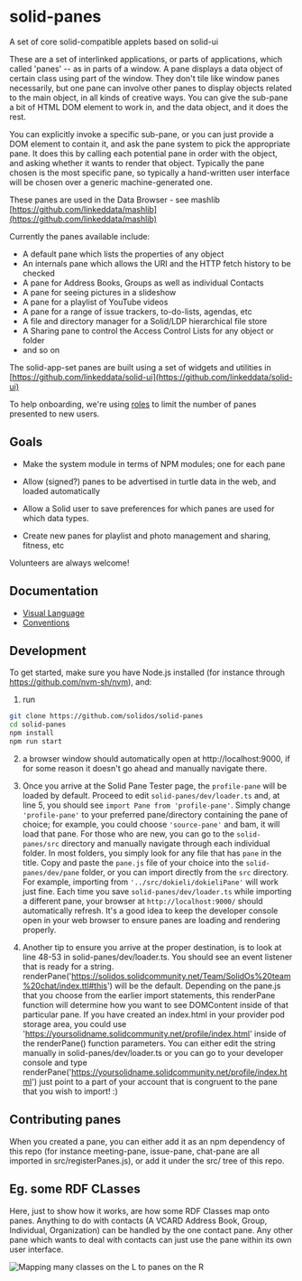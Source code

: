 # solid-panes

A set of core solid-compatible applets based on solid-ui

These are a set of interlinked applications, or parts of applications,
which called 'panes' -- as in parts of a window. A pane displays a data object of certain class using part of the window.
They don't tile like window panes necessarily, but one pane can involve other panes to display
objects related to the main object, in all kinds of creative ways. You can give the sub-pane a bit of
HTML DOM element to work in, and the data object, and it does the rest.

You can explicitly invoke a specific sub-pane, or you can just provide a DOM element to contain it,
and ask the pane system to pick the appropriate pane. It does this by calling each potential pane in order
with the object, and asking whether it wants to render that object. Typically the pane chosen is the most specific pane,
so typically a hand-written user interface will be chosen over a generic machine-generated one.

These panes are used in the Data Browser - see mashlib
[https://github.com/linkeddata/mashlib](https://github.com/linkeddata/mashlib)

Currently the panes available include:

- A default pane which lists the properties of any object
- An internals pane which allows the URI and the HTTP fetch history to be checked
- A pane for Address Books, Groups as well as individual Contacts
- A pane for seeing pictures in a slideshow
- A pane for a playlist of YouTube videos
- A pane for a range of issue trackers, to-do-lists, agendas, etc
- A file and directory manager for a Solid/LDP hierarchical file store
- A Sharing pane to control the Access Control Lists for any object or folder
- and so on

The solid-app-set panes are built using a set of widgets and utilities in
[https://github.com/linkeddata/solid-ui](https://github.com/linkeddata/solid-ui)

To help onboarding, we're using [roles](https://github.com/solidos/userguide/#role) to limit the number of panes presented
to new users.

## Goals

- Make the system module in terms of NPM modules; one for each pane

- Allow (signed?) panes to be advertised in turtle data in the web, and loaded automatically

- Allow a Solid user to save preferences for which panes are used for which data types.

- Create new panes for playlist and photo management and sharing, fitness, etc

Volunteers are always welcome!

## Documentation
- [Visual Language](https://solidos.github.io/solid-panes/Documentation/VisualLanguage.html)
- [Conventions](./Documentation/conventions.md)

## Development
To get started, make sure you have Node.js installed (for instance
through https://github.com/nvm-sh/nvm), and:
1. run
```sh
git clone https://github.com/solidos/solid-panes
cd solid-panes
npm install
npm run start
```
2. a browser window should automatically open at http://localhost:9000, if for some reason it doesn't go ahead and manually navigate there.
3. Once you arrive at the Solid Pane Tester page, the `profile-pane` will be loaded by default. Proceed to edit `solid-panes/dev/loader.ts` and, at line 5, you should see `import Pane from 'profile-pane'`. Simply change `'profile-pane'` to your preferred pane/directory containing the pane of choice; for example, you could choose `'source-pane'` and bam, it will load that pane. For those who are new, you can go to the `solid-panes/src` directory and manually navigate through each individual folder. In most folders, you simply look for any file that has `pane` in the title. Copy and paste the `pane.js` file of your choice into the `solid-panes/dev/pane` folder, or you can import directly from the `src` directory. For example, importing from `'../src/dokieli/dokieliPane'` will work just fine. Each time you save `solid-panes/dev/loader.ts` while importing a different pane, your browser at `http://localhost:9000/` should automatically refresh. It's a good idea to keep the developer console open in your web browser to ensure panes are loading and rendering properly. 

4. Another tip to ensure you arrive at the proper destination, is to look at line 48-53 in solid-panes/dev/loader.ts. You should see an event listener that is ready for a string. renderPane('https://solidos.solidcommunity.net/Team/SolidOs%20team%20chat/index.ttl#this') will be the default. Depending on the pane.js that you choose from the earlier import statements, this renderPane function will determine how you want to see DOMContent inside of that particular pane. If you have created an index.html in your provider pod storage area, you could use 'https://yoursolidname.solidcommunity.net/profile/index.html' inside of the renderPane() function parameters. You can either edit the string manually in solid-panes/dev/loader.ts or you can go to your developer console and type renderPane('https://yoursolidname.solidcommunity.net/profile/index.html') just point to a part of your account that is congruent to the pane that you wish to import! :)

## Contributing panes
When you created a pane, you can either add it as an npm dependency
of this repo (for instance meeting-pane, issue-pane, chat-pane are all
imported in src/registerPanes.js), or add it under the src/ tree of this repo.


## Eg. some RDF CLasses

Here, just to show how it works, are how some RDF Classes map onto panes. Anything to do with
contacts (A VCARD Address Book, Group, Individual, Organization) can be handled by the one contact
pane. Any other pane which wants to deal with contacts can just use the pane within its own user interface.

![Mapping many classes on the L to panes on the R](https://solidos.github.io/solid-panes/doc/images/panes-for-classes.svg)
